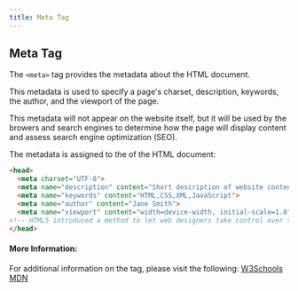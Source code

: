 ```yaml
---
title: Meta Tag
---
```

## Meta Tag


The `<meta>` tag provides the metadata about the HTML document. 

This metadata is used to specify a page's charset, description, keywords, the author, and the viewport of the page. 

This metadata will not appear on the website itself, but it will be used by the browers and search engines to determine how the page will display content and assess search engine optimization (SEO). 

The metadata is assigned to the <head></head> of the HTML document:
```html
<head>
  <meta charset="UTF-8">
  <meta name="description" content="Short description of website content here">
  <meta name="keywords" content="HTML,CSS,XML,JavaScript">
  <meta name="author" content="Jane Smith">
  <meta name="viewport" content="width=device-width, initial-scale=1.0">
<!-- HTML5 introduced a method to let web designers take control over the viewport, through the <meta> tag. The viewport is the user's visible area of a web page. A <meta> viewport element gives the browser instructions on how to control the page's dimensions and scaling. -->  
</head>
```
#### More Information:
For additional information on the <meta> tag, please visit the following:
<a href="https://www.w3schools.com/TAgs/tag_meta.asp">W3Schools</a>
<a href="https://developer.mozilla.org/en-US/docs/Web/HTML/Element/meta">MDN</a>





